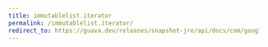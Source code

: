 ```yaml
---
title: immutablelist.iterator
permalink: /immutablelist.iterator/
redirect_to: https://guava.dev/releases/snapshot-jre/api/docs/com/google/common/collect/ImmutableList.html#iterator--
---
```

